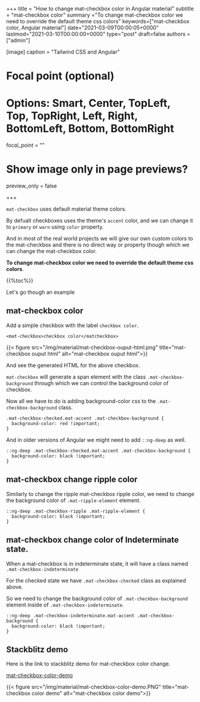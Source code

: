 +++
title = "How to change mat-checkbox color in Angular material"
subtitle = "mat-checkbox color"
summary ="To change mat-checkbox color we need to override the default theme css colors"
keywords=["mat-checkbox color, Angular material"]
date="2021-03-09T00:00:05+0000"
lastmod="2021-03-10T00:00:00+0000"
type="post"
draft=false
authors = ["admin"]

[image]
  caption = "Tailwind CSS and Angular"

  # Focal point (optional)
  # Options: Smart, Center, TopLeft, Top, TopRight, Left, Right, BottomLeft, Bottom, BottomRight
  focal_point = ""

  # Show image only in page previews?
  preview_only = false

+++

`mat-checkbox` uses default material theme colors. 

By defualt checkboxes uses the theme's `accent` color, and we can change it to `primary` or `warn` using `color` property.

And in most of the real world projects we will give our own custom colors to the mat-checkbox and there is no direct way or property though which we can change the mat-checkbox color.

**To change mat-checkbox color we need to override the default theme css colors**. 

{{%toc%}}

Let's go though an example 

## mat-checkbox color

Add a simple checkbox with the label `checkbox color`.

```
<mat-checkbox>checkbox color</matcheckbox>
```

{{< figure src="/img/material/mat-checkbox-ouput-html.png" title="mat-checkbox ouput html" alt="mat-checkbox ouput html">}}

And see the generated HTML for the above checkbox.

`mat-checkbox` will generate a span element with the class `.mat-checkbox-background` through which we can control the background color of checkbox.

Now all we have to do is adding background-color css to the  `.mat-checkbox-background` class.

```
.mat-checkbox-checked.mat-accent .mat-checkbox-background {
  background-color: red !important;
}
```

And in older versions of Angular we might need to add `::ng-deep` as well.

```
::ng-deep .mat-checkbox-checked.mat-accent .mat-checkbox-background {
  background-color: black !important;
}
```

## mat-checkbox change ripple color

Similarly to change the ripple mat-checkbox ripple color, we need to change the background color of `.mat-ripple-element` element.

```
::ng-deep .mat-checkbox-ripple .mat-ripple-element {
  background-color: black !important;
}
```

## mat-checkbox change color of Indeterminate state.

When a mat-checkbox is in indeterminate state, it will have a class named `.mat-checkbox-indeterminate`

For the checked state we have `.mat-checkbox-checked` class as explained above.

So we need to change the background color of `.mat-checkbox-background` element inside of `.mat-checkbox-indeterminate`.

```
::ng-deep .mat-checkbox-indeterminate.mat-accent .mat-checkbox-background {
  background-color: black !important;
}
```

## Stackblitz demo

Here is the link to stackblitz demo for mat-checkbox color change.

[mat-checkbox-color-demo](https://stackblitz.com/edit/mat-checkbox-color?file=src%2Fapp%2Fcheckbox-configurable-example.css)

{{< figure src="/img/material/mat-checkbox-color-demo.PNG" title="mat-checkbox color demo" alt="mat-checkbox color demo">}}

